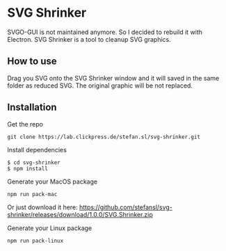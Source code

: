# SVG Shrinker

SVGO-GUI is not maintained anymore. So I decided to rebuild it with Electron.
SVG Shrinker is a tool to cleanup SVG graphics. 

## How to use
Drag you SVG onto the SVG Shrinker window and it will saved in the same folder as reduced SVG.
The original graphic will be not replaced.

## Installation
Get the repo
```shell
git clone https://lab.clickpress.de/stefan.sl/svg-shrinker.git
```
Install dependencies
```shell
$ cd svg-shrinker
$ npm install
```
Generate your MacOS package
```shell
npm run pack-mac
```

Or just download it here:
https://github.com/stefansl/svg-shrinker/releases/download/1.0.0/SVG.Shrinker.zip

Generate your Linux package
```shell
npm run pack-linux
```
